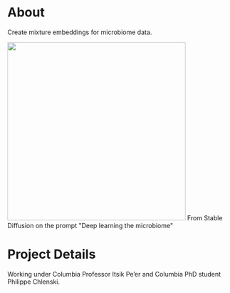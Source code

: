 # About
Create mixture embeddings for microbiome data. 


<img src="https://user-images.githubusercontent.com/69025426/234029699-e58ba651-7351-4a6b-870f-eb24f31764aa.jpg" width="400" />
From Stable Diffusion on the prompt "Deep learning the microbiome"


# Project Details
Working under Columbia Professor Itsik Pe’er and Columbia PhD student Philippe Chlenski.


